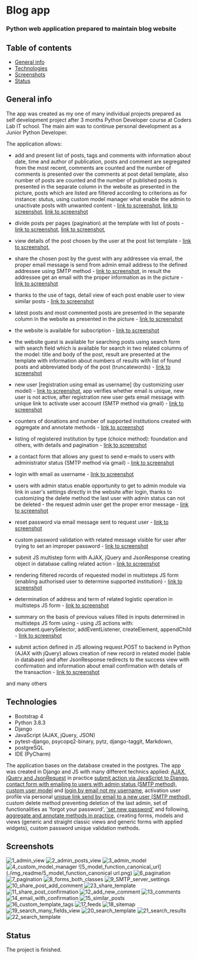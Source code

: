 # Blog app

### Python web application prepared to maintain blog website

## Table of contents

* [General info](#general-info)
* [Technologies](#technologies)
* [Screenshots](#screenshots)
* [Status](#status)

## General info

The app was created as my one of many individual projects prepared as self development project after 3 months Python Developer course at Coders Lab IT school. The main aim was to continue personal development as a Junior Python Developer.


The application allows:

- add and present list of posts, tags and comments with information about date, time and author of publication, posts and comment are segregated from the most recent, comments are counted and the number of comments is presented over the comments at post detail template, also number of posts are counted and the number of published posts is presented in the separate column in the website as presented in the picture, posts which are listed are filtered according to criterions as for instance: stutus, using custom model manager what enable the admin to unactivate posts with unwanted content - [link to screenshot](./img_readme/7_pagination.png), [link to screenshot](./img_readme/2_admin_posts_view.png), [link to screenshot](./img_readme/4_custom_model_manager.png)
- divide posts per pages (pagination) at the template with list of posts - [link to screenshot](./img_readme/6_pagination.png), [link to screenshot](./img_readme/7_pagination.png),
- view details of the post chosen by the user at the post list template - [link to screenshot](./img_readme/10_share_post_add_comment.png),
- share the chosen post by the guest with any addressee via email, the proper email message is send from admin email address to the defined addressee using SMTP method - [link to screenshot](./img_readme/23_share_template.png), in result the addressee get an email with the proper information as in the picture - [link to screenshot](./img_readme/14_email_with_confirmation.png)
- thanks to the use of tags, detail view of each post enable user to view similar posts - [link to screenshot](./img_readme/15_similar_posts.png)
- latest posts and most commented posts are presented in the separate column in the website as presented in the picture - [link to screenshot](./img_readme/15_similar_posts.png)
- the website is available for subscription - [link to screenshot](./img_readme/15_similar_posts.png)
- the website guest is available for searching posts using search form with search field which is available for search in two related columns of the model: title and body of the post, result are presented at the template with information about numbers of results with list of found posts and abbreviated body of the post (truncatewords) - [link to screenshot](./img_readme/21_search_results.png)



- new user [registration using email as username] (by customizing user model) - [link to screenshot](./img_readme/5_register_form.png), app verifies whether email is unique, new user is not active, after registration new user gets email message with unique link to activate user account (SMTP method via gmail) - [link to screenshot](./img_readme/10_registration_email_with_activation_link.png)
- counters of donations and number of supported institutions created with aggregate and annotate methods - [link to screenshot](./img_readme/2_aggregate_annotate.png)
- listing of registered institution by type (choice method): foundation and others, with details and pagination - [link to screenshot](./img_readme/3_pagination.png)
- a contact form that allows any guest to send e-mails to users with administrator status (SMTP method via gmail) - [link to screenshot](./img_readme/4_contact_form.png)
- login with email as username - [link to screenshot](./img_readme/6_login_form.png)
- users with admin status enable opportunity to get to admin module via link in user's settings directly in the website after login, thanks to customizing the delete method the last user with admin status can not be deleted - the request admin user get the proper error message - [link to screenshot](./img_readme/7_admin_panel_link.png)
- reset password via email message sent to request user - [link to screenshot](./img_readme/8_password_reset_form.png)
- custom password validation with related message visible for user after trying to set an improper password - [link to screenshot](./img_readme/9_custom_password_validation.png)
- submit JS multistep form with AJAX, jQuery and JsonResponse creating object in database calling related action - [link to screenshot](./img_readme/11_AJAX_JS_submit_action.png)
- rendering filtered records of requested model in multisteps JS form (enabling authorised user to determine supported institution) - [link to screenshot](./img_readme/12_multisteps_JS_form.png)
- determination of address and term of related logistic operation in multisteps JS form - [link to screenshot](./img_readme/13_multisteps_JS_form_inputs.png)
- summary on the basis of previous values filled in inputs determined in multisteps JS form using - using JS actions with: document.querySelector, addEventListener, createElement, appendChild - [link to screenshot](./img_readme/14_summary_Js_form.png)
- submit action defined in JS allowing request.POST to backend in Python (AJAX with jQuery) allows creation of new record in related model (table in database) and after JsonResponse redirects to the success view with confirmation and information about email confirmation with details of the transaction - [link to screenshot](./img_readme/15_confirmation_view.png)

and many others


## Technologies

* Bootstrap 4
* Python 3.8.3
* Django
* JavaScript (AJAX, jQuery, JSON)
* pytest-django, psycopq2-binary, pytz, django-taggit, Markdown,
* postgreSQL
* IDE (PyCharm)

The application bases on the database created in the postgres. The app was created in Django and JS with many different technics applied: [AJAX, jQuery and JsonRequest](./img_readme/11_AJAX_JS_submit_action.png) in practice [submit action via JavaScript to Django](./img_readme/14_summary_Js_form.png), [contact form with emailing to users with admin status (SMTP method)](./img_readme/4_contact_form.png), [custom user model](./img_readme/5_register_form.png) and [login by email not my username](./img_readme/6_login_form.png), activation user profile via personal [unique link send by email to a new user (SMTP method)](./img_readme/10_registration_email_with_activation_link.png), custom delete method preventing deletion of the last admin, set of functionalities as 'forgot your password', ['set new password'](./img_readme/8_password_reset_form.png) and following, [aggregate and annotate methods in practice](./img_readme/2_aggregate_annotate.png), creating forms, models and views (generic and straight classic views and generic forms with applied widgets), custom password unique validation methods.

## Screenshots

![1_admin_view](./img_readme/1_admin_view.png)
![2_admin_posts_view](./img_readme/2_admin_posts_view.png)
![3_admin_model](./img_readme/3_admin_model.png)
![4_custom_model_manager](./img_readme/4_custom_model_manager.png)
![5_model_function_canonical_url](./img_readme/5_model_function_canonical url.png)
![6_pagination](./img_readme/6_pagination.png)
![7_pagination](./img_readme/7_pagination.png)
![8_forms_both_classes](./img_readme/8_forms_both_classes.png)
![9_SMTP_server_settings](./img_readme/9_SMTP_server_settings.png)
![10_share_post_add_comment](./img_readme/10_share_post_add_comment.png)
![23_share_template](./img_readme/23_share_template.png)
![11_share_post_confirmation](./img_readme/11_share_post_confirmation.png)
![12_add_new_comment](./img_readme/12_add_new_comment.png)
![13_comments](./img_readme/13_comments.png)
![14_email_with_confirmation](./img_readme/14_email_with_confirmation.png)
![15_similar_posts](./img_readme/15_similar_posts.png)
![16_custom_template_tags](./img_readme/16_custom_template_tags.png)
![17_feeds](./img_readme/17_feeds.png)
![18_sitemap](./img_readme/18_sitemap.png)
![19_search_many_fields_view](./img_readme/19_search_many_fields_view.png)
![20_search_template](./img_readme/20_search_template.png)
![21_search_results](./img_readme/21_search_results.png)
![22_search_template](./img_readme/22_search_template.png)

## Status

The project is finished.

